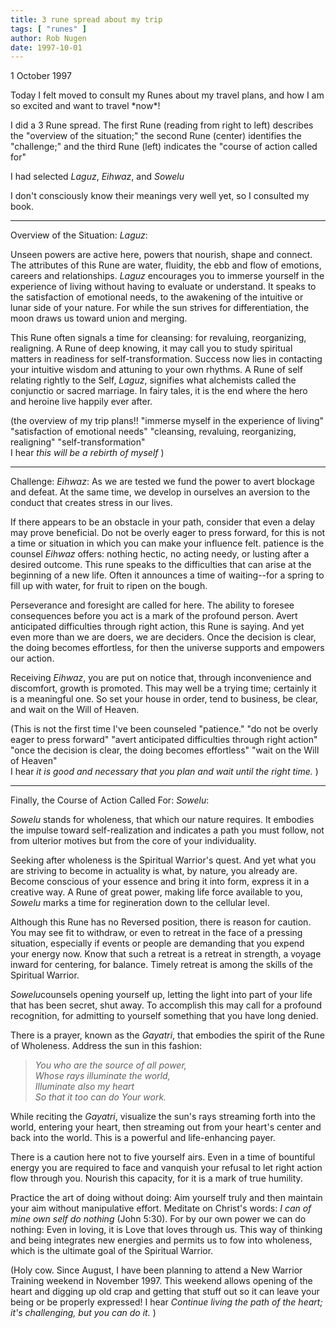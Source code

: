 ```yaml
---
title: 3 rune spread about my trip
tags: [ "runes" ]
author: Rob Nugen
date: 1997-10-01
---
```


<p class=date>1 October 1997</p>

<p>
Today I felt moved to consult my Runes about my travel plans, and how I am so
excited and want to travel *now*!
<p>

I did a 3 Rune spread.  The first Rune (reading from right to left) describes the 
"overview of the situation;" the second Rune (center) identifies the "challenge;"
and the third Rune (left) indicates the "course of action called for"
<p>

I had selected <em>Laguz</em>, <em>Eihwaz</em>, and <em>Sowelu</em> 

<p>
I don't consciously know their meanings very well yet, so I consulted my book.
<p>
<hr>
<p>
Overview of the Situation:  <em>Laguz</em>:
<p>
Unseen powers are active here, powers that nourish, shape and connect.  
The attributes of this Rune are water, fluidity, the ebb and flow of emotions,
careers and relationships.  <em>Laguz</em> encourages you to immerse yourself in
the experience of living without having to evaluate or understand.  It speaks
to the satisfaction of emotional needs, to the awakening of the intuitive or 
lunar side of your nature.  For while the sun strives for differentiation, the
moon draws us toward union and merging.
<p>
This Rune often signals a time for cleansing: for revaluing, reorganizing,
realigning.  A Rune of deep knowing, it may call you to study spiritual matters
in readiness for self-transformation.  Success now lies in contacting your
intuitive wisdom and attuning to your own rhythms.  A Rune of self relating
rightly to the Self, <em>Laguz</em>, signifies what alchemists called the conjunctio or
sacred marriage.  In fairy tales, it is the end where the hero and heroine live
happily ever after.
<p>
(the overview of my trip plans!! "immerse myself in the experience of living"
"satisfaction of emotional needs" "cleansing, revaluing, reorganizing, realigning"
"self-transformation"   <br>
I hear <em>this will be a rebirth of myself</em>   )
<p>
<hr>
<p>
Challenge: <em>Eihwaz</em>:
As we are tested we fund the power to avert blockage and defeat.  At the same
time, we develop in ourselves an aversion to the conduct that creates stress
in our lives.
<p>
If there appears to be an obstacle in  your path, consider that even a delay may 
prove beneficial.  Do not be overly eager to press forward, for this is not a time
or situation in which you can make your influence felt.  patience is the counsel <em>Eihwaz</em> offers:
nothing hectic, no acting needy, or lusting after a desired outcome.  This rune speaks to 
the difficulties that can arise at the beginning of a new life.  Often it announces a time
of waiting--for a spring to fill up with water, for fruit to ripen on the bough.
<p>
Perseverance and foresight are called for here.  The ability to foresee consequences
before you act is a mark of the profound person.  Avert anticipated difficulties through
right action, this Rune is saying.  And yet even more than we are doers, we are
deciders.  Once the decision is clear, the doing becomes effortless, for then the 
universe supports and empowers our action.
<p>
Receiving <em>Eihwaz</em>, you are put on notice that, through inconvenience and discomfort,
growth is promoted.  This may well be a trying time; certainly it is a meaningful one.
So set your house in order, tend to business, be clear, and wait on the Will of Heaven.
<p>
(This is not the first time I've been counseled "patience."
"do not be overly eager to press forward" "avert anticipated difficulties
through right action"
"once the decision is clear, the doing becomes effortless"
"wait on the Will of Heaven"<br>
I hear <em>it is good and necessary that you plan and wait until the right time. </em> )
<p>
<hr>
<p>
Finally, the Course of Action Called For: <em>Sowelu</em>:
<p>
<em>Sowelu</em> stands for wholeness, that which our nature requires.  It embodies the impulse toward self-realization
and indicates a path you must follow, not from ulterior motives but from the core of your individuality.
<p>
Seeking after wholeness is the Spiritual Warrior's quest.  And yet what you are striving to become in actuality is what, by nature,
you already are.  Become conscious of your essence and bring it into form, express it in a creative way.  A Rune of great power,
making life force available to you, <em>Sowelu</em> marks a time for regineration down to the cellular level.
<p>
Although this Rune has no Reversed position, there is reason for caution.  You may see fit to withdraw, or even to retreat in the
face of a pressing situation, especially if events or people are demanding that you expend your energy now.  Know that such a retreat
is a retreat in strength, a voyage inward for centering, for balance.  Timely retreat is among the skills of the Spiritual Warrior.
<p>
<em>Sowelu</em>counsels opening yourself up, letting the light into part of your life that has been secret, shut away.  To accomplish this
may call for a profound recognition, for admitting to yourself something that you have long denied.
<p>
There is a prayer, known as the <em>Gayatri</em>, that embodies the spirit of the Rune of Wholeness.  Address the sun in this fashion:
<blockquote><em>
You who are the source of all power,<br>
Whose rays illuminate the world,<br>
Illuminate also my heart<br>
So that it too can do Your work.<br>
</em></blockquote>
<p>
While reciting the <em>Gayatri</em>, visualize the sun's rays streaming forth into the world, entering your heart, then streaming out from
your heart's center and back into the world.  This is a powerful and life-enhancing payer.
<p>
There is a caution here not to five yourself airs. Even in a time of bountiful energy you are required to face and vanquish your refusal to let
right action flow through you.  Nourish this capacity, for it is a mark of true humility.
<p>
Practice the art of doing without doing: Aim yourself truly and then maintain your aim without manipulative effort.  Meditate on Christ's words:
<em>I can of mine own self do nothing</em> (John 5:30).  For by our own power we can do nothing: Even in loving, it is Love that loves
through us. This way of thinking and being integrates new energies and permits us to fow into wholeness, which is the ultimate goal of the
Spiritual Warrior.

(Holy cow. Since August, I have been planning to attend a New Warrior Training weekend in November 1997. 
This weekend allows opening of the heart and digging up old crap and getting that stuff out so it can leave 
your being or be properly expressed!
I hear <em>Continue living the path of the heart; it's challenging, but you can do it.</em> )
<p>
